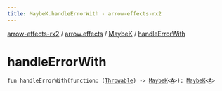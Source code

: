 ```yaml
---
title: MaybeK.handleErrorWith - arrow-effects-rx2
---
```


[arrow-effects-rx2](../../index.html) / [arrow.effects](../index.html) / [MaybeK](index.html) / [handleErrorWith](./handle-error-with.html)

# handleErrorWith

`fun handleErrorWith(function: (`[`Throwable`](https://kotlinlang.org/api/latest/jvm/stdlib/kotlin/-throwable/index.html)`) -> `[`MaybeK`](index.html)`<`[`A`](index.html#A)`>): `[`MaybeK`](index.html)`<`[`A`](index.html#A)`>`